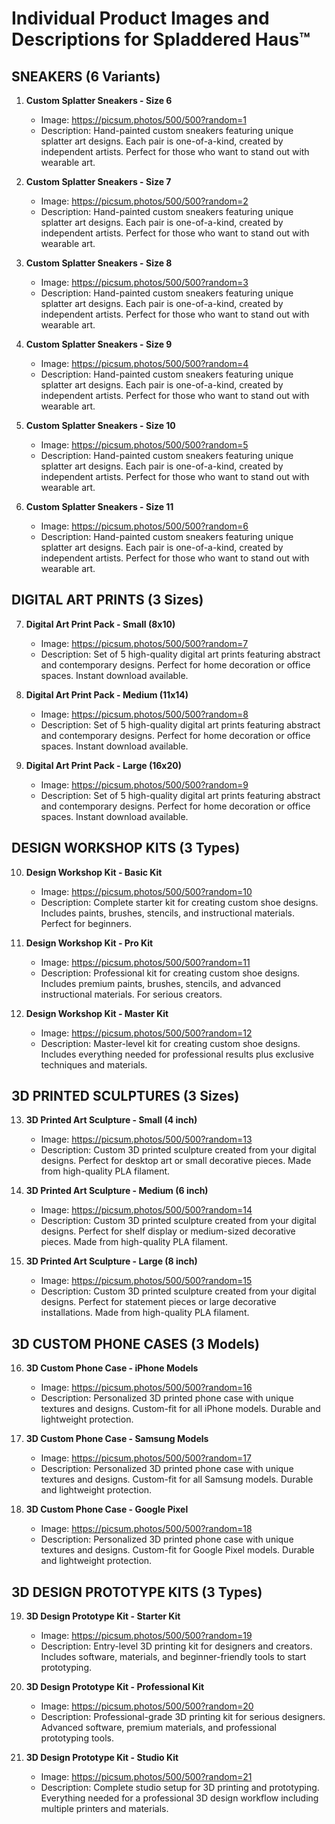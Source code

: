 # Individual Product Images and Descriptions for Spladdered Haus™

## SNEAKERS (6 Variants)
1. **Custom Splatter Sneakers - Size 6**
   - Image: https://picsum.photos/500/500?random=1
   - Description: Hand-painted custom sneakers featuring unique splatter art designs. Each pair is one-of-a-kind, created by independent artists. Perfect for those who want to stand out with wearable art.

2. **Custom Splatter Sneakers - Size 7**
   - Image: https://picsum.photos/500/500?random=2
   - Description: Hand-painted custom sneakers featuring unique splatter art designs. Each pair is one-of-a-kind, created by independent artists. Perfect for those who want to stand out with wearable art.

3. **Custom Splatter Sneakers - Size 8**
   - Image: https://picsum.photos/500/500?random=3
   - Description: Hand-painted custom sneakers featuring unique splatter art designs. Each pair is one-of-a-kind, created by independent artists. Perfect for those who want to stand out with wearable art.

4. **Custom Splatter Sneakers - Size 9**
   - Image: https://picsum.photos/500/500?random=4
   - Description: Hand-painted custom sneakers featuring unique splatter art designs. Each pair is one-of-a-kind, created by independent artists. Perfect for those who want to stand out with wearable art.

5. **Custom Splatter Sneakers - Size 10**
   - Image: https://picsum.photos/500/500?random=5
   - Description: Hand-painted custom sneakers featuring unique splatter art designs. Each pair is one-of-a-kind, created by independent artists. Perfect for those who want to stand out with wearable art.

6. **Custom Splatter Sneakers - Size 11**
   - Image: https://picsum.photos/500/500?random=6
   - Description: Hand-painted custom sneakers featuring unique splatter art designs. Each pair is one-of-a-kind, created by independent artists. Perfect for those who want to stand out with wearable art.

## DIGITAL ART PRINTS (3 Sizes)
7. **Digital Art Print Pack - Small (8x10)**
   - Image: https://picsum.photos/500/500?random=7
   - Description: Set of 5 high-quality digital art prints featuring abstract and contemporary designs. Perfect for home decoration or office spaces. Instant download available.

8. **Digital Art Print Pack - Medium (11x14)**
   - Image: https://picsum.photos/500/500?random=8
   - Description: Set of 5 high-quality digital art prints featuring abstract and contemporary designs. Perfect for home decoration or office spaces. Instant download available.

9. **Digital Art Print Pack - Large (16x20)**
   - Image: https://picsum.photos/500/500?random=9
   - Description: Set of 5 high-quality digital art prints featuring abstract and contemporary designs. Perfect for home decoration or office spaces. Instant download available.

## DESIGN WORKSHOP KITS (3 Types)
10. **Design Workshop Kit - Basic Kit**
    - Image: https://picsum.photos/500/500?random=10
    - Description: Complete starter kit for creating custom shoe designs. Includes paints, brushes, stencils, and instructional materials. Perfect for beginners.

11. **Design Workshop Kit - Pro Kit**
    - Image: https://picsum.photos/500/500?random=11
    - Description: Professional kit for creating custom shoe designs. Includes premium paints, brushes, stencils, and advanced instructional materials. For serious creators.

12. **Design Workshop Kit - Master Kit**
    - Image: https://picsum.photos/500/500?random=12
    - Description: Master-level kit for creating custom shoe designs. Includes everything needed for professional results plus exclusive techniques and materials.

## 3D PRINTED SCULPTURES (3 Sizes)
13. **3D Printed Art Sculpture - Small (4 inch)**
    - Image: https://picsum.photos/500/500?random=13
    - Description: Custom 3D printed sculpture created from your digital designs. Perfect for desktop art or small decorative pieces. Made from high-quality PLA filament.

14. **3D Printed Art Sculpture - Medium (6 inch)**
    - Image: https://picsum.photos/500/500?random=14
    - Description: Custom 3D printed sculpture created from your digital designs. Perfect for shelf display or medium-sized decorative pieces. Made from high-quality PLA filament.

15. **3D Printed Art Sculpture - Large (8 inch)**
    - Image: https://picsum.photos/500/500?random=15
    - Description: Custom 3D printed sculpture created from your digital designs. Perfect for statement pieces or large decorative installations. Made from high-quality PLA filament.

## 3D CUSTOM PHONE CASES (3 Models)
16. **3D Custom Phone Case - iPhone Models**
    - Image: https://picsum.photos/500/500?random=16
    - Description: Personalized 3D printed phone case with unique textures and designs. Custom-fit for all iPhone models. Durable and lightweight protection.

17. **3D Custom Phone Case - Samsung Models**
    - Image: https://picsum.photos/500/500?random=17
    - Description: Personalized 3D printed phone case with unique textures and designs. Custom-fit for all Samsung models. Durable and lightweight protection.

18. **3D Custom Phone Case - Google Pixel**
    - Image: https://picsum.photos/500/500?random=18
    - Description: Personalized 3D printed phone case with unique textures and designs. Custom-fit for Google Pixel models. Durable and lightweight protection.

## 3D DESIGN PROTOTYPE KITS (3 Types)
19. **3D Design Prototype Kit - Starter Kit**
    - Image: https://picsum.photos/500/500?random=19
    - Description: Entry-level 3D printing kit for designers and creators. Includes software, materials, and beginner-friendly tools to start prototyping.

20. **3D Design Prototype Kit - Professional Kit**
    - Image: https://picsum.photos/500/500?random=20
    - Description: Professional-grade 3D printing kit for serious designers. Advanced software, premium materials, and professional prototyping tools.

21. **3D Design Prototype Kit - Studio Kit**
    - Image: https://picsum.photos/500/500?random=21
    - Description: Complete studio setup for 3D printing and prototyping. Everything needed for a professional 3D design workflow including multiple printers and materials.
